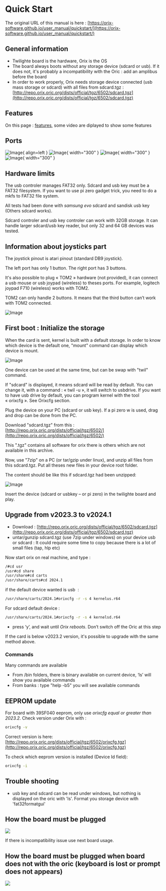 # Quick Start

The original URL of this manual  is here : [https://orix-software.github.io/user_manual/quickstart/](https://orix-software.github.io/user_manual/quickstart/)

## General information

* Twilighte board is the hardware, Orix is the OS
* The board always boots without any storage device (sdcard or usb). If it does not, it's probably a incompatibility with the Oric : add an amplibus before the board
* In order to work properly, Orix needs storage device connected (usb mass storage or sdcard) with all files from sdcard.tgz : [http://repo.orix.oric.org/dists/official/tgz/6502/sdcard.tgz](http://repo.orix.oric.org/dists/official/tgz/6502/sdcard.tgz)

## Features

On this page : [features](../features), some video are diplayed to show some features

## Ports

![Image](img/sdcard_twil.jpg){ align=left }
![Image](img/overview.jpg){ width="300" }
![Image](img/expansion_board.jpg){ width="300" }
![Image](img/joystick_ports.jpg){ width="300" }

## Hardware limits

The usb controler manages FAT32 only. Sdcard and usb key must be a FAT32 filesystem.  If you want to use pi zero gadget trick, you need to do a mkfs to FAT32 file system.

All tests had been done with *samsung evo* sdcard and sandisk usb key (Others sdcard works).

Sdcard controler and usb key controler can work with 32GB storage. It can handle larger sdcard/usb key reader, but only 32 and 64 GB devices was tested.

## Information about joysticks part

The joystick pinout is atari pinout (standard DB9 joystick).

The left port has only 1 button. The right port has 3 buttons.

It's also possible to plug « TOM2 » hardware (not provided), it can connect a usb mouse or usb joypad (wireless) to theses ports. For example, logitech joypad F710 (wireless)  works with TOM2.

TOM2 can only handle 2 buttons. It means that the third button can’t work with TOM2 connected.

![Image](img/joy_pinout.png)

## First boot : Initialize the storage

When the card is sent, kernel is built with a default storage. In order to know which device is the default one, "mount" command can display which device is mount.

![Image](img/default_storage.png)

One device can be used at the same time, but can be swap with "twil" command.

If "sdcard" is displayed, it means sdcard will be read by default. You can change it, with a command : « twil -u », it will switch to usbdrive. If you want to have usb drive by default, you can program kernel with the tool « orixcfg ». See Orixcfg section.

Plug the device on your PC (sdcard or usb key). If  a pi zero w is used, drag and drop can be done from the PC.

Download "sdcard.tgz" from this : [http://repo.orix.oric.org/dists/official/tgz/6502/](http://repo.orix.oric.org/dists/official/tgz/6502/)

This ".tgz" contains all software for orix there is others which are not available in this archive.

Now, use "7zip" on a PC (or tar/gzip under linux), and unzip all files from this sdcard.tgz. Put all theses new files in your device root folder.

The content should be like this if sdcard.tgz had been unzipped:

![Image](img/folder.png)

Insert the device (sdcard or usbkey – or pi zero) in the twilighte board and play.

## Upgrade from v2023.3 to v2024.1

* Download : [http://repo.orix.oric.org/dists/official/tgz/6502/sdcard.tgz](http://repo.orix.oric.org/dists/official/tgz/6502/sdcard.tgz)
* untar/gunzip sdcard.tgz (use 7zip under windows) on your device usb or sdcard : It could require some time to copy because there is a lot of small files (tap, hlp etc)

Now start orix on real machine, and type :

```bash
/#cd usr
/usr#cd share
/usr/share#cd carts
/usr/share/carts#cd 2024.1
```

if the default device wanted is usb  :

```bash
/usr/share/carts/2024.1#orixcfg -r -s 4 kernelus.r64
```

For sdcard default device :

```bash
/usr/share/carts/2024.1#orixcfg -r -s 4 kernelsd.r64
```

* press ‘y’, and wait until *Orix reboots*. Don’t switch off the Oric at this step

If the card is below v2023.2 version, it's possible to upgrade with the same method above.

### Commands

Many commands are available

* From /bin folders, there is binary available on current device, ‘ls’ will show you available commands
* From banks : type "help -b5" you will see available commands

## EEPROM update

For board with 39SF040 eeprom, only use *orixcfg equal or greater than 2023.2*. Check version under Orix with :

```bash
orixcfg -v
```

Correct version is here: [http://repo.orix.oric.org/dists/official/tgz/6502/orixcfg.tgz](http://repo.orix.oric.org/dists/official/tgz/6502/orixcfg.tgz)

To check which eeprom version is installed (Device Id field):

```bash
orixcfg -i
```

## Trouble shooting

* usb key and sdcard can be read under windows, but nothing is displayed on the oric with 'ls'. Format you storage device with 'fat32formatgui'

## How the board must be plugged

![](img/20230414_161258.jpg)

If there is incompatibility issue use next board usage.

## How the board must be plugged when board does not with the oric (keyboard is lost or prompt does not appears)

![](img/20230414_161337.jpg)
